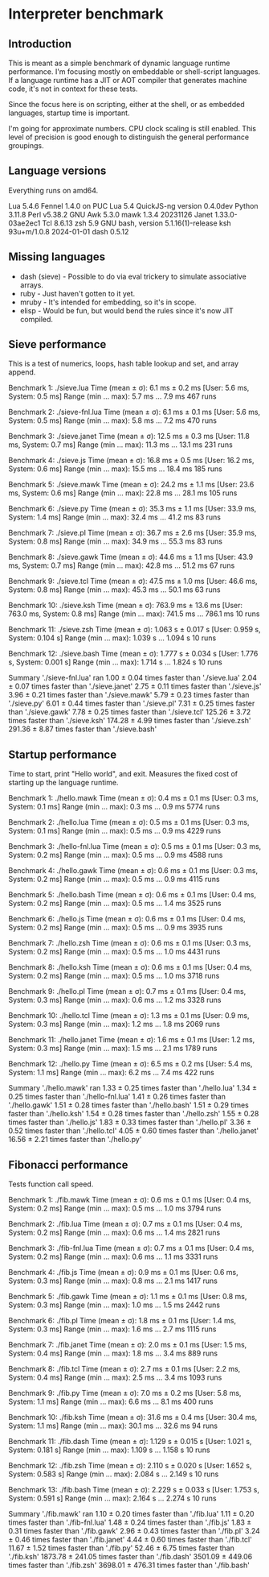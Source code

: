 # Interpreter benchmark

## Introduction

This is meant as a simple benchmark of dynamic language runtime performance.  I'm focusing mostly on embeddable or shell-script languages.  If a language runtime has a JIT or AOT compiler that generates machine code, it's not in context for these tests.

Since the focus here is on scripting, either at the shell, or as embedded languages, startup time is important.

I'm going for approximate numbers.  CPU clock scaling is still enabled.
This level of precision is good enough to distinguish the general performance groupings.

## Language versions

Everything runs on amd64.

Lua 5.4.6
Fennel 1.4.0 on PUC Lua 5.4
QuickJS-ng version 0.4.0dev
Python 3.11.8
Perl v5.38.2
GNU Awk 5.3.0
mawk 1.3.4 20231126
Janet 1.33.0-03ae2ec1
Tcl 8.6.13
zsh 5.9
GNU bash, version 5.1.16(1)-release
ksh 93u+m/1.0.8 2024-01-01
dash 0.5.12

## Missing languages

* dash (sieve) - Possible to do via eval trickery to simulate associative arrays.
* ruby - Just haven't gotten to it yet.
* mruby - It's intended for embedding, so it's in scope.
* elisp - Would be fun, but would bend the rules since it's now JIT compiled.

## Sieve performance

This is a test of numerics, loops, hash table lookup and set, and array append.

Benchmark 1: ./sieve.lua
  Time (mean ± σ):       6.1 ms ±   0.2 ms    [User: 5.6 ms, System: 0.5 ms]
  Range (min … max):     5.7 ms …   7.9 ms    467 runs

Benchmark 2: ./sieve-fnl.lua
  Time (mean ± σ):       6.1 ms ±   0.1 ms    [User: 5.6 ms, System: 0.5 ms]
  Range (min … max):     5.8 ms …   7.2 ms    470 runs

Benchmark 3: ./sieve.janet
  Time (mean ± σ):      12.5 ms ±   0.3 ms    [User: 11.8 ms, System: 0.7 ms]
  Range (min … max):    11.3 ms …  13.1 ms    231 runs

Benchmark 4: ./sieve.js
  Time (mean ± σ):      16.8 ms ±   0.5 ms    [User: 16.2 ms, System: 0.6 ms]
  Range (min … max):    15.5 ms …  18.4 ms    185 runs

Benchmark 5: ./sieve.mawk
  Time (mean ± σ):      24.2 ms ±   1.1 ms    [User: 23.6 ms, System: 0.6 ms]
  Range (min … max):    22.8 ms …  28.1 ms    105 runs

Benchmark 6: ./sieve.py
  Time (mean ± σ):      35.3 ms ±   1.1 ms    [User: 33.9 ms, System: 1.4 ms]
  Range (min … max):    32.4 ms …  41.2 ms    83 runs

Benchmark 7: ./sieve.pl
  Time (mean ± σ):      36.7 ms ±   2.6 ms    [User: 35.9 ms, System: 0.8 ms]
  Range (min … max):    34.9 ms …  55.3 ms    83 runs

Benchmark 8: ./sieve.gawk
  Time (mean ± σ):      44.6 ms ±   1.1 ms    [User: 43.9 ms, System: 0.7 ms]
  Range (min … max):    42.8 ms …  51.2 ms    67 runs

Benchmark 9: ./sieve.tcl
  Time (mean ± σ):      47.5 ms ±   1.0 ms    [User: 46.6 ms, System: 0.8 ms]
  Range (min … max):    45.3 ms …  50.1 ms    63 runs

Benchmark 10: ./sieve.ksh
  Time (mean ± σ):     763.9 ms ±  13.6 ms    [User: 763.0 ms, System: 0.8 ms]
  Range (min … max):   741.5 ms … 786.1 ms    10 runs

Benchmark 11: ./sieve.zsh
  Time (mean ± σ):      1.063 s ±  0.017 s    [User: 0.959 s, System: 0.104 s]
  Range (min … max):    1.039 s …  1.094 s    10 runs

Benchmark 12: ./sieve.bash
  Time (mean ± σ):      1.777 s ±  0.034 s    [User: 1.776 s, System: 0.001 s]
  Range (min … max):    1.714 s …  1.824 s    10 runs

Summary
  './sieve-fnl.lua' ran
    1.00 ± 0.04 times faster than './sieve.lua'
    2.04 ± 0.07 times faster than './sieve.janet'
    2.75 ± 0.11 times faster than './sieve.js'
    3.96 ± 0.21 times faster than './sieve.mawk'
    5.79 ± 0.23 times faster than './sieve.py'
    6.01 ± 0.44 times faster than './sieve.pl'
    7.31 ± 0.25 times faster than './sieve.gawk'
    7.78 ± 0.25 times faster than './sieve.tcl'
  125.26 ± 3.72 times faster than './sieve.ksh'
  174.28 ± 4.99 times faster than './sieve.zsh'
  291.36 ± 8.87 times faster than './sieve.bash'

## Startup performance

Time to start, print "Hello world", and exit.  Measures the fixed cost of
starting up the language runtime.

Benchmark 1: ./hello.mawk
  Time (mean ± σ):       0.4 ms ±   0.1 ms    [User: 0.3 ms, System: 0.1 ms]
  Range (min … max):     0.3 ms …   0.9 ms    5774 runs

Benchmark 2: ./hello.lua
  Time (mean ± σ):       0.5 ms ±   0.1 ms    [User: 0.3 ms, System: 0.1 ms]
  Range (min … max):     0.5 ms …   0.9 ms    4229 runs

Benchmark 3: ./hello-fnl.lua
  Time (mean ± σ):       0.5 ms ±   0.1 ms    [User: 0.3 ms, System: 0.2 ms]
  Range (min … max):     0.5 ms …   0.9 ms    4588 runs

Benchmark 4: ./hello.gawk
  Time (mean ± σ):       0.6 ms ±   0.1 ms    [User: 0.3 ms, System: 0.2 ms]
  Range (min … max):     0.5 ms …   0.9 ms    4115 runs

Benchmark 5: ./hello.bash
  Time (mean ± σ):       0.6 ms ±   0.1 ms    [User: 0.4 ms, System: 0.2 ms]
  Range (min … max):     0.5 ms …   1.4 ms    3525 runs

Benchmark 6: ./hello.js
  Time (mean ± σ):       0.6 ms ±   0.1 ms    [User: 0.4 ms, System: 0.2 ms]
  Range (min … max):     0.5 ms …   0.9 ms    3935 runs

Benchmark 7: ./hello.zsh
  Time (mean ± σ):       0.6 ms ±   0.1 ms    [User: 0.3 ms, System: 0.2 ms]
  Range (min … max):     0.5 ms …   1.0 ms    4431 runs

Benchmark 8: ./hello.ksh
  Time (mean ± σ):       0.6 ms ±   0.1 ms    [User: 0.4 ms, System: 0.2 ms]
  Range (min … max):     0.5 ms …   1.0 ms    3718 runs

Benchmark 9: ./hello.pl
  Time (mean ± σ):       0.7 ms ±   0.1 ms    [User: 0.4 ms, System: 0.3 ms]
  Range (min … max):     0.6 ms …   1.2 ms    3328 runs

Benchmark 10: ./hello.tcl
  Time (mean ± σ):       1.3 ms ±   0.1 ms    [User: 0.9 ms, System: 0.3 ms]
  Range (min … max):     1.2 ms …   1.8 ms    2069 runs

Benchmark 11: ./hello.janet
  Time (mean ± σ):       1.6 ms ±   0.1 ms    [User: 1.2 ms, System: 0.3 ms]
  Range (min … max):     1.5 ms …   2.1 ms    1789 runs

Benchmark 12: ./hello.py
  Time (mean ± σ):       6.5 ms ±   0.2 ms    [User: 5.4 ms, System: 1.1 ms]
  Range (min … max):     6.2 ms …   7.4 ms    422 runs

Summary
  './hello.mawk' ran
    1.33 ± 0.25 times faster than './hello.lua'
    1.34 ± 0.25 times faster than './hello-fnl.lua'
    1.41 ± 0.26 times faster than './hello.gawk'
    1.51 ± 0.28 times faster than './hello.bash'
    1.51 ± 0.29 times faster than './hello.ksh'
    1.54 ± 0.28 times faster than './hello.zsh'
    1.55 ± 0.28 times faster than './hello.js'
    1.83 ± 0.33 times faster than './hello.pl'
    3.36 ± 0.52 times faster than './hello.tcl'
    4.05 ± 0.60 times faster than './hello.janet'
   16.56 ± 2.21 times faster than './hello.py'

## Fibonacci performance

Tests function call speed.

Benchmark 1: ./fib.mawk
  Time (mean ± σ):       0.6 ms ±   0.1 ms    [User: 0.4 ms, System: 0.2 ms]
  Range (min … max):     0.5 ms …   1.0 ms    3794 runs

Benchmark 2: ./fib.lua
  Time (mean ± σ):       0.7 ms ±   0.1 ms    [User: 0.4 ms, System: 0.2 ms]
  Range (min … max):     0.6 ms …   1.4 ms    2821 runs

Benchmark 3: ./fib-fnl.lua
  Time (mean ± σ):       0.7 ms ±   0.1 ms    [User: 0.4 ms, System: 0.2 ms]
  Range (min … max):     0.6 ms …   1.1 ms    3331 runs

Benchmark 4: ./fib.js
  Time (mean ± σ):       0.9 ms ±   0.1 ms    [User: 0.6 ms, System: 0.3 ms]
  Range (min … max):     0.8 ms …   2.1 ms    1417 runs

Benchmark 5: ./fib.gawk
  Time (mean ± σ):       1.1 ms ±   0.1 ms    [User: 0.8 ms, System: 0.3 ms]
  Range (min … max):     1.0 ms …   1.5 ms    2442 runs

Benchmark 6: ./fib.pl
  Time (mean ± σ):       1.8 ms ±   0.1 ms    [User: 1.4 ms, System: 0.3 ms]
  Range (min … max):     1.6 ms …   2.7 ms    1115 runs

Benchmark 7: ./fib.janet
  Time (mean ± σ):       2.0 ms ±   0.1 ms    [User: 1.5 ms, System: 0.4 ms]
  Range (min … max):     1.8 ms …   3.4 ms    889 runs

Benchmark 8: ./fib.tcl
  Time (mean ± σ):       2.7 ms ±   0.1 ms    [User: 2.2 ms, System: 0.4 ms]
  Range (min … max):     2.5 ms …   3.4 ms    1093 runs

Benchmark 9: ./fib.py
  Time (mean ± σ):       7.0 ms ±   0.2 ms    [User: 5.8 ms, System: 1.1 ms]
  Range (min … max):     6.6 ms …   8.1 ms    400 runs

Benchmark 10: ./fib.ksh
  Time (mean ± σ):      31.6 ms ±   0.4 ms    [User: 30.4 ms, System: 1.1 ms]
  Range (min … max):    30.1 ms …  32.6 ms    94 runs

Benchmark 11: ./fib.dash
  Time (mean ± σ):      1.129 s ±  0.015 s    [User: 1.021 s, System: 0.181 s]
  Range (min … max):    1.109 s …  1.158 s    10 runs

Benchmark 12: ./fib.zsh
  Time (mean ± σ):      2.110 s ±  0.020 s    [User: 1.652 s, System: 0.583 s]
  Range (min … max):    2.084 s …  2.149 s    10 runs

Benchmark 13: ./fib.bash
  Time (mean ± σ):      2.229 s ±  0.033 s    [User: 1.753 s, System: 0.591 s]
  Range (min … max):    2.164 s …  2.274 s    10 runs

Summary
  './fib.mawk' ran
    1.10 ± 0.20 times faster than './fib.lua'
    1.11 ± 0.20 times faster than './fib-fnl.lua'
    1.48 ± 0.24 times faster than './fib.js'
    1.83 ± 0.31 times faster than './fib.gawk'
    2.96 ± 0.43 times faster than './fib.pl'
    3.24 ± 0.46 times faster than './fib.janet'
    4.44 ± 0.60 times faster than './fib.tcl'
   11.67 ± 1.52 times faster than './fib.py'
   52.46 ± 6.75 times faster than './fib.ksh'
 1873.78 ± 241.05 times faster than './fib.dash'
 3501.09 ± 449.06 times faster than './fib.zsh'
 3698.01 ± 476.31 times faster than './fib.bash'